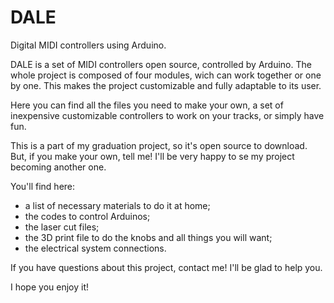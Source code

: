 # DALE
Digital MIDI controllers using Arduino.

DALE is a set of MIDI controllers open source, controlled by Arduino. The whole project is composed of four modules, wich can work together or one by one. This makes the project customizable and fully adaptable to its user.

Here you can find all the files you need to make your own, a set of inexpensive customizable controllers to work on your tracks, or simply have fun.

This is a part of my graduation project, so it's open source to download. But, if you make your own, tell me! I'll be very happy to se my project becoming another one.

You'll find here:
- a list of necessary materials to do it at home;
- the codes to control Arduinos;
- the laser cut files;
- the 3D print file to do the knobs and all things you will want;
- the electrical system connections.

If you have questions about this project, contact me! I'll be glad to help you.

I hope you enjoy it!
